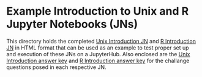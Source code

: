 # Example Introduction to Unix and R Jupyter Notebooks (JNs)

This directory holds the completed [Unix Introduction JN](Unix_Intro_JN_06-2021_completed.html) and [R Introduction JN](R_Intro_JN_06-2021_completed.html) in HTML format that can be used as an example to test proper set up and execution of these JNs on a JupyterHub. Also enclosed are the [Unix Introduction answer key](Unix_Intro_Answer_Key.md) and [R Introduction answer key](R_Intro_Answer_Key.md) for the challange questions posed in each respective JN.

